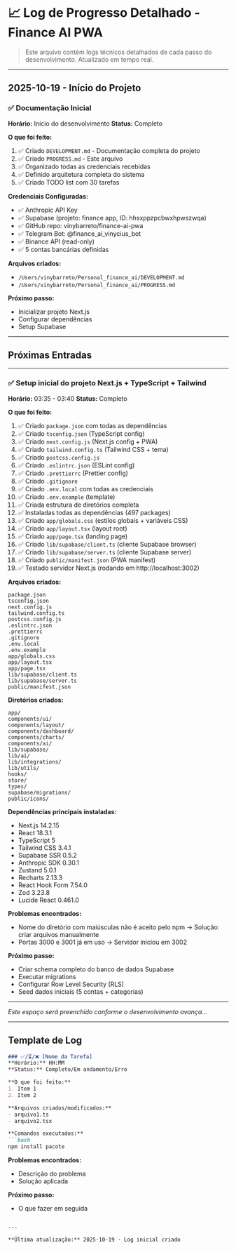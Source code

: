 # 📈 Log de Progresso Detalhado - Finance AI PWA

> Este arquivo contém logs técnicos detalhados de cada passo do desenvolvimento. Atualizado em tempo real.

---

## 2025-10-19 - Início do Projeto

### ✅ Documentação Inicial
**Horário:** Início do desenvolvimento
**Status:** Completo

**O que foi feito:**
1. ✅ Criado `DEVELOPMENT.md` - Documentação completa do projeto
2. ✅ Criado `PROGRESS.md` - Este arquivo
3. ✅ Organizado todas as credenciais recebidas
4. ✅ Definido arquitetura completa do sistema
5. ✅ Criado TODO list com 30 tarefas

**Credenciais Configuradas:**
- ✅ Anthropic API Key
- ✅ Supabase (projeto: finance app, ID: hhsxppzpcbwxhpwszwqa)
- ✅ GitHub repo: vinybarreto/finance-ai-pwa
- ✅ Telegram Bot: @finance_ai_vinycius_bot
- ✅ Binance API (read-only)
- ✅ 5 contas bancárias definidas

**Arquivos criados:**
- `/Users/vinybarreto/Personal_finance_ai/DEVELOPMENT.md`
- `/Users/vinybarreto/Personal_finance_ai/PROGRESS.md`

**Próximo passo:**
- Inicializar projeto Next.js
- Configurar dependências
- Setup Supabase

---

## Próximas Entradas

---

### ✅ Setup inicial do projeto Next.js + TypeScript + Tailwind
**Horário:** 03:35 - 03:40
**Status:** Completo

**O que foi feito:**
1. ✅ Criado `package.json` com todas as dependências
2. ✅ Criado `tsconfig.json` (TypeScript config)
3. ✅ Criado `next.config.js` (Next.js config + PWA)
4. ✅ Criado `tailwind.config.ts` (Tailwind CSS + tema)
5. ✅ Criado `postcss.config.js`
6. ✅ Criado `.eslintrc.json` (ESLint config)
7. ✅ Criado `.prettierrc` (Prettier config)
8. ✅ Criado `.gitignore`
9. ✅ Criado `.env.local` com todas as credenciais
10. ✅ Criado `.env.example` (template)
11. ✅ Criada estrutura de diretórios completa
12. ✅ Instaladas todas as dependências (497 packages)
13. ✅ Criado `app/globals.css` (estilos globais + variáveis CSS)
14. ✅ Criado `app/layout.tsx` (layout root)
15. ✅ Criado `app/page.tsx` (landing page)
16. ✅ Criado `lib/supabase/client.ts` (cliente Supabase browser)
17. ✅ Criado `lib/supabase/server.ts` (cliente Supabase server)
18. ✅ Criado `public/manifest.json` (PWA manifest)
19. ✅ Testado servidor Next.js (rodando em http://localhost:3002)

**Arquivos criados:**
```
package.json
tsconfig.json
next.config.js
tailwind.config.ts
postcss.config.js
.eslintrc.json
.prettierrc
.gitignore
.env.local
.env.example
app/globals.css
app/layout.tsx
app/page.tsx
lib/supabase/client.ts
lib/supabase/server.ts
public/manifest.json
```

**Diretórios criados:**
```
app/
components/ui/
components/layout/
components/dashboard/
components/charts/
components/ai/
lib/supabase/
lib/ai/
lib/integrations/
lib/utils/
hooks/
store/
types/
supabase/migrations/
public/icons/
```

**Dependências principais instaladas:**
- Next.js 14.2.15
- React 18.3.1
- TypeScript 5
- Tailwind CSS 3.4.1
- Supabase SSR 0.5.2
- Anthropic SDK 0.30.1
- Zustand 5.0.1
- Recharts 2.13.3
- React Hook Form 7.54.0
- Zod 3.23.8
- Lucide React 0.461.0

**Problemas encontrados:**
- Nome do diretório com maiúsculas não é aceito pelo npm → Solução: criar arquivos manualmente
- Portas 3000 e 3001 já em uso → Servidor iniciou em 3002

**Próximo passo:**
- Criar schema completo do banco de dados Supabase
- Executar migrations
- Configurar Row Level Security (RLS)
- Seed dados iniciais (5 contas + categorias)

---

_Este espaço será preenchido conforme o desenvolvimento avança..._

---

## Template de Log

```markdown
### ✅/⏳/❌ [Nome da Tarefa]
**Horário:** HH:MM
**Status:** Completo/Em andamento/Erro

**O que foi feito:**
1. Item 1
2. Item 2

**Arquivos criados/modificados:**
- arquivo1.ts
- arquivo2.tsx

**Comandos executados:**
```bash
npm install pacote
```

**Problemas encontrados:**
- Descrição do problema
- Solução aplicada

**Próximo passo:**
- O que fazer em seguida
```

---

**Última atualização:** 2025-10-19 - Log inicial criado
